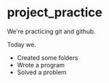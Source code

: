 # project_practice
We're practicing git and github. 

Today we. 
- Created some folders
- Wrote a program
- Solved a problem 
